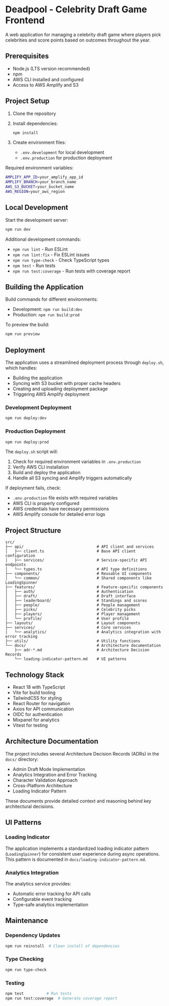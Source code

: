 # Deadpool - Celebrity Draft Game Frontend

A web application for managing a celebrity draft game where players pick celebrities and score points based on outcomes throughout the year.

## Prerequisites

- Node.js (LTS version recommended)
- npm
- AWS CLI installed and configured
- Access to AWS Amplify and S3

## Project Setup

1. Clone the repository
2. Install dependencies:

    ```bash
    npm install
    ```

3. Create environment files:
   - `.env.development` for local development
   - `.env.production` for production deployment

Required environment variables:

```bash
AMPLIFY_APP_ID=your_amplify_app_id
AMPLIFY_BRANCH=your_branch_name
AWS_S3_BUCKET=your_bucket_name
AWS_REGION=your_aws_region
```

## Local Development

Start the development server:

```bash
npm run dev
```

Additional development commands:

- `npm run lint` - Run ESLint
- `npm run lint:fix` - Fix ESLint issues
- `npm run type-check` - Check TypeScript types
- `npm test` - Run tests
- `npm run test:coverage` - Run tests with coverage report

## Building the Application

Build commands for different environments:

- Development: `npm run build:dev`
- Production: `npm run build:prod`

To preview the build:

```bash
npm run preview
```

## Deployment

The application uses a streamlined deployment process through `deploy.sh`, which handles:

- Building the application
- Syncing with S3 bucket with proper cache headers
- Creating and uploading deployment package
- Triggering AWS Amplify deployment

### Development Deployment

```bash
npm run deploy:dev
```

### Production Deployment

```bash
npm run deploy:prod
```

The `deploy.sh` script will:

1. Check for required environment variables in `.env.production`
2. Verify AWS CLI installation
3. Build and deploy the application
4. Handle all S3 syncing and Amplify triggers automatically

If deployment fails, check:

- `.env.production` file exists with required variables
- AWS CLI is properly configured
- AWS credentials have necessary permissions
- AWS Amplify console for detailed error logs

## Project Structure

```text
src/
├── api/                                # API client and services
│   ├── client.ts                       # Base API client configuration
│   ├── services/                       # Service-specific API endpoints
│   └── types.ts                        # API type definitions
├── components/                         # Reusable UI components
│   └── common/                         # Shared components like LoadingSpinner
├── features/                           # Feature-specific components
│   ├── auth/                           # Authentication
│   ├── draft/                          # Draft interface
│   ├── leaderboard/                    # Standings and scores
│   ├── people/                         # People management
│   ├── picks/                          # Celebrity picks
│   ├── players/                        # Player management
│   └── profile/                        # User profile
├── layouts/                            # Layout components
├── services/                           # Core services
│   └── analytics/                      # Analytics integration with error tracking
├── utils/                              # Utility functions
└── docs/                               # Architecture documentation
    ├── adr-*.md                        # Architecture Decision Records
    └── loading-indicator-pattern.md    # UI patterns
```

## Technology Stack

- React 18 with TypeScript
- Vite for build tooling
- TailwindCSS for styling
- React Router for navigation
- Axios for API communication
- OIDC for authentication
- Mixpanel for analytics
- Vitest for testing

## Architecture Documentation

The project includes several Architecture Decision Records (ADRs) in the `docs/` directory:

- Admin Draft Mode Implementation
- Analytics Integration and Error Tracking
- Character Validation Approach
- Cross-Platform Architecture
- Loading Indicator Pattern

These documents provide detailed context and reasoning behind key architectural decisions.

## UI Patterns

### Loading Indicator

The application implements a standardized loading indicator pattern (`LoadingSpinner`) for consistent user experience during async operations. This pattern is documented in `docs/loading-indicator-pattern.md`.

### Analytics Integration

The analytics service provides:
- Automatic error tracking for API calls
- Configurable event tracking
- Type-safe analytics implementation

## Maintenance

### Dependency Updates

```bash
npm run reinstall  # Clean install of dependencies
```

### Type Checking

```bash
npm run type-check
```

### Testing

```bash
npm test          # Run tests
npm run test:coverage  # Generate coverage report
